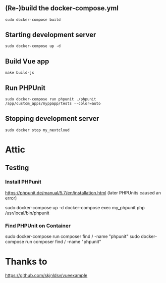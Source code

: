 #

## (Re-)build the docker-compose.yml
```
sudo docker-compose build
```

## Starting development server
```
sudo docker-compose up -d
```
## Build Vue app
```
make build-js
```

## Run PHPUnit
```
sudo docker-compose run phpunit ./phpunit /app/custom_apps/myppapp/tests --color=auto
```

## Stopping development server
```
sudo docker stop my_nextcloud
```

# Attic
## Testing
### Install PHPunit
https://phpunit.de/manual/5.7/en/installation.html
(later PHPUnits caused an error)

sudo docker-compose up -d
docker-compose exec my_phpunit php /usr/local/bin/phpunit



### Find PHPUnit on Container
sudo docker-compose run composer find / -name "phpunit"
sudo docker-compose run composer find / -name "phpunit"

# Thanks to
https://github.com/skjnldsv/vueexample
